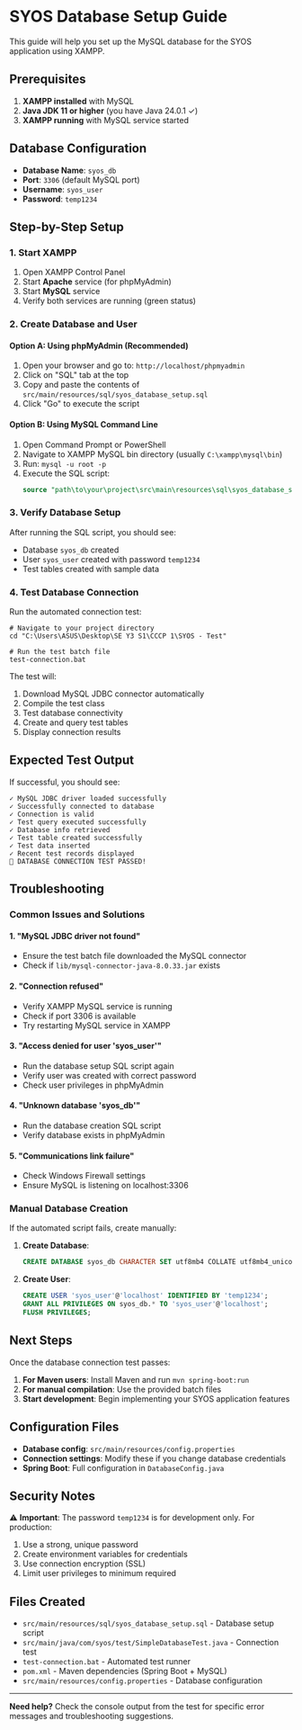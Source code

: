 # SYOS Database Setup Guide

This guide will help you set up the MySQL database for the SYOS application using XAMPP.

## Prerequisites

1. **XAMPP installed** with MySQL
2. **Java JDK 11 or higher** (you have Java 24.0.1 ✓)
3. **XAMPP running** with MySQL service started

## Database Configuration

- **Database Name**: `syos_db`
- **Port**: `3306` (default MySQL port)
- **Username**: `syos_user`
- **Password**: `temp1234`

## Step-by-Step Setup

### 1. Start XAMPP

1. Open XAMPP Control Panel
2. Start **Apache** service (for phpMyAdmin)
3. Start **MySQL** service
4. Verify both services are running (green status)

### 2. Create Database and User

#### Option A: Using phpMyAdmin (Recommended)

1. Open your browser and go to: `http://localhost/phpmyadmin`
2. Click on "SQL" tab at the top
3. Copy and paste the contents of `src/main/resources/sql/syos_database_setup.sql`
4. Click "Go" to execute the script

#### Option B: Using MySQL Command Line

1. Open Command Prompt or PowerShell
2. Navigate to XAMPP MySQL bin directory (usually `C:\xampp\mysql\bin`)
3. Run: `mysql -u root -p`
4. Execute the SQL script:
   ```sql
   source "path\to\your\project\src\main\resources\sql\syos_database_setup.sql"
   ```

### 3. Verify Database Setup

After running the SQL script, you should see:
- Database `syos_db` created
- User `syos_user` created with password `temp1234`
- Test tables created with sample data

### 4. Test Database Connection

Run the automated connection test:

```batch
# Navigate to your project directory
cd "C:\Users\ASUS\Desktop\SE Y3 S1\CCCP 1\SYOS - Test"

# Run the test batch file
test-connection.bat
```

The test will:
1. Download MySQL JDBC connector automatically
2. Compile the test class
3. Test database connectivity
4. Create and query test tables
5. Display connection results

## Expected Test Output

If successful, you should see:
```
✓ MySQL JDBC driver loaded successfully
✓ Successfully connected to database
✓ Connection is valid
✓ Test query executed successfully
✓ Database info retrieved
✓ Test table created successfully
✓ Test data inserted
✓ Recent test records displayed
🎉 DATABASE CONNECTION TEST PASSED!
```

## Troubleshooting

### Common Issues and Solutions

#### 1. "MySQL JDBC driver not found"
- Ensure the test batch file downloaded the MySQL connector
- Check if `lib/mysql-connector-java-8.0.33.jar` exists

#### 2. "Connection refused"
- Verify XAMPP MySQL service is running
- Check if port 3306 is available
- Try restarting MySQL service in XAMPP

#### 3. "Access denied for user 'syos_user'"
- Run the database setup SQL script again
- Verify user was created with correct password
- Check user privileges in phpMyAdmin

#### 4. "Unknown database 'syos_db'"
- Run the database creation SQL script
- Verify database exists in phpMyAdmin

#### 5. "Communications link failure"
- Check Windows Firewall settings
- Ensure MySQL is listening on localhost:3306

### Manual Database Creation

If the automated script fails, create manually:

1. **Create Database**:
   ```sql
   CREATE DATABASE syos_db CHARACTER SET utf8mb4 COLLATE utf8mb4_unicode_ci;
   ```

2. **Create User**:
   ```sql
   CREATE USER 'syos_user'@'localhost' IDENTIFIED BY 'temp1234';
   GRANT ALL PRIVILEGES ON syos_db.* TO 'syos_user'@'localhost';
   FLUSH PRIVILEGES;
   ```

## Next Steps

Once the database connection test passes:

1. **For Maven users**: Install Maven and run `mvn spring-boot:run`
2. **For manual compilation**: Use the provided batch files
3. **Start development**: Begin implementing your SYOS application features

## Configuration Files

- **Database config**: `src/main/resources/config.properties`
- **Connection settings**: Modify these if you change database credentials
- **Spring Boot**: Full configuration in `DatabaseConfig.java`

## Security Notes

⚠️ **Important**: The password `temp1234` is for development only. 
For production:
1. Use a strong, unique password
2. Create environment variables for credentials
3. Use connection encryption (SSL)
4. Limit user privileges to minimum required

## Files Created

- `src/main/resources/sql/syos_database_setup.sql` - Database setup script
- `src/main/java/com/syos/test/SimpleDatabaseTest.java` - Connection test
- `test-connection.bat` - Automated test runner
- `pom.xml` - Maven dependencies (Spring Boot + MySQL)
- `src/main/resources/config.properties` - Database configuration

---

**Need help?** Check the console output from the test for specific error messages and troubleshooting suggestions.
